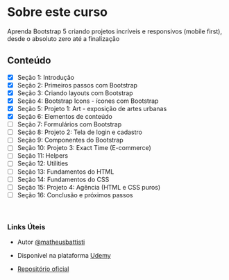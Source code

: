 # Sobre este curso
Aprenda Bootstrap 5 criando projetos incríveis e responsivos (mobile first), desde o absoluto zero até a finalização

## Conteúdo
- [x] Seção 1: Introdução
- [x] Seção 2: Primeiros passos com Bootstrap
- [x] Seção 3: Criando layouts com Bootstrap
- [x] Seção 4: Bootstrap Icons - ícones com Bootstrap
- [x] Seção 5: Projeto 1: Art - exposição de artes urbanas
- [x] Seção 6: Elementos de conteúdo
- [ ] Seção 7: Formulários com Bootstrap
- [ ] Seção 8: Projeto 2: Tela de login e cadastro
- [ ] Seção 9: Componentes do Bootstrap
- [ ] Seção 10: Projeto 3: Exact Time (E-commerce)
- [ ] Seção 11: Helpers
- [ ] Seção 12: Utilities
- [ ] Seção 13: Fundamentos do HTML
- [ ] Seção 14: Fundamentos do CSS
- [ ] Seção 15: Projeto 4: Agência (HTML e CSS puros)
- [ ] Seção 16: Conclusão e próximos passos

<br>

### Links Úteis
- Autor [@matheusbattisti](https://github.com/matheusbattisti)

- Disponível na plataforma [Udemy](https://www.udemy.com/course/bootstrap-5-do-basico-ao-avancado-com-4-projetos/)

- [Repositório oficial](https://github.com/matheusbattisti/curso_bootstrap_5)